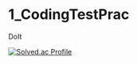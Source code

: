 # 1_CodingTestPrac
DoIt

[![Solved.ac Profile](http://mazassumnida.wtf/api/generate_badge?boj=KwonJuHwan)](https://solved.ac/KwonJuHwan)<br/>
